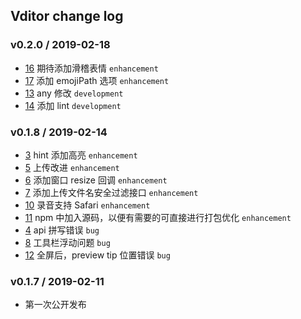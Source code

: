 ## Vditor change log

### v0.2.0 / 2019-02-18
* [16](https://github.com/b3log/vditor/issues/16) 期待添加滑稽表情 `enhancement`
* [17](https://github.com/b3log/vditor/issues/17) 添加 emojiPath 选项 `enhancement`
* [13](https://github.com/b3log/vditor/issues/13) any 修改 `development`
* [14](https://github.com/b3log/vditor/issues/14) 添加 lint `development`

### v0.1.8 / 2019-02-14

* [3](https://github.com/b3log/vditor/issues/3") hint 添加高亮 `enhancement`
* [5](https://github.com/b3log/vditor/issues/5") 上传改进 `enhancement`
* [6](https://github.com/b3log/vditor/issues/6") 添加窗口 resize 回调 `enhancement`
* [7](https://github.com/b3log/vditor/issues/7") 添加上传文件名安全过滤接口 `enhancement`
* [10](https://github.com/b3log/vditor/issues/10") 录音支持 Safari `enhancement`
* [11](https://github.com/b3log/vditor/issues/11") npm 中加入源码，以便有需要的可直接进行打包优化 `enhancement`
* [4](https://github.com/b3log/vditor/issues/4") api 拼写错误 `bug`
* [8](https://github.com/b3log/vditor/issues/8") 工具栏浮动问题 `bug`
* [12](https://github.com/b3log/vditor/issues/12") 全屏后，preview tip 位置错误 `bug`

### v0.1.7 / 2019-02-11

* 第一次公开发布